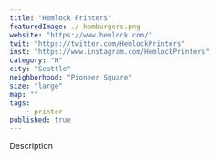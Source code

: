 ```yaml
---
title: "Hemlock Printers"
featuredImage: ./-hamburgers.png
website: "https://www.hemlock.com/"
twit: "https://twitter.com/HemlockPrinters"
inst: "https://www.instagram.com/HemlockPrinters"
category: "H"
city: "Seattle"
neighborhood: "Pioneer Square"
size: "large"
map: ""
tags:
    - printer
published: true
---
```


Description
